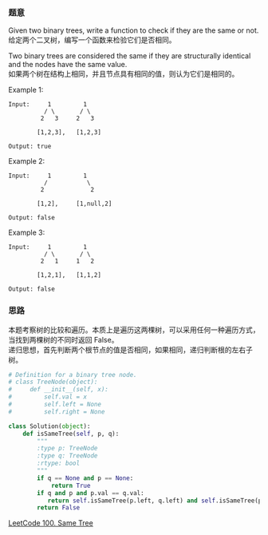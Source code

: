 ### 题意
Given two binary trees, write a function to check if they are the same or not.  
给定两个二叉树，编写一个函数来检验它们是否相同。

Two binary trees are considered the same if they are structurally identical and the nodes have the same value.  
如果两个树在结构上相同，并且节点具有相同的值，则认为它们是相同的。

Example 1:
```
Input:     1         1
          / \       / \
         2   3     2   3

        [1,2,3],   [1,2,3]

Output: true
```
Example 2:
```
Input:     1         1
          /           \
         2             2

        [1,2],     [1,null,2]

Output: false
```
Example 3:
```
Input:     1         1
          / \       / \
         2   1     1   2

        [1,2,1],   [1,1,2]

Output: false
```

### 思路
本题考察树的比较和遍历。本质上是遍历这两棵树，可以采用任何一种遍历方式，当找到两棵树的不同时返回 False。  
递归思想，首先判断两个根节点的值是否相同，如果相同，递归判断根的左右子树。
```python
# Definition for a binary tree node.
# class TreeNode(object):
#     def __init__(self, x):
#         self.val = x
#         self.left = None
#         self.right = None

class Solution(object):
    def isSameTree(self, p, q):
        """
        :type p: TreeNode
        :type q: TreeNode
        :rtype: bool
        """
        if q == None and p == None:
            return True
        if q and p and p.val == q.val:
           return self.isSameTree(p.left, q.left) and self.isSameTree(p.right, q.right)
        return False
```
[LeetCode 100. Same Tree](https://leetcode.com/problems/same-tree/description/)
